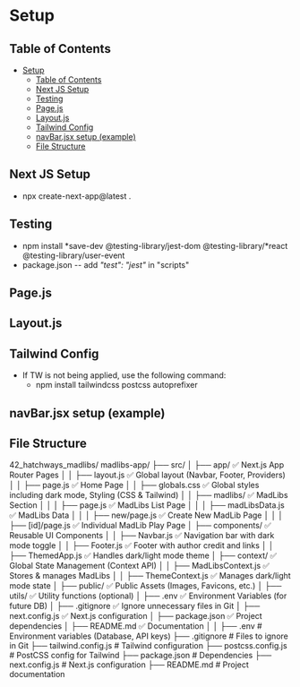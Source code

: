 # Setup

## Table of Contents

- [Setup](#setup)
  - [Table of Contents](#table-of-contents)
  - [Next JS Setup](#next-js-setup)
  - [Testing](#testing)
  - [Page.js](#pagejs)
  - [Layout.js](#layoutjs)
  - [Tailwind Config](#tailwind-config)
  - [navBar.jsx setup (example)](#navbarjsx-setup-example)
  - [File Structure](#file-structure)

## Next JS Setup

- npx create-next-app@latest .

## Testing

- npm install *save-dev @testing-library/jest-dom @testing-library/*react @testing-library/user-event
- package.json -- add *"test": "jest"* in "scripts"

## Page.js

<!--
// src/app/page.js

import BoxList from "./boxes/BoxList";

export default function HomePage() {
  return (
    <div className="flex flex-col items-center">
      <h1 className="text-2xl font-bold mb-4">React Box App</h1>
      <BoxList />
    </div>
  );
}
-->

## Layout.js

<!--
// src/app/layout.js

import "./globals.css";

export const metadata = {
  title: "React Box App",
  description: "An app to dynamically add and remove boxes",
};

export default function RootLayout({ children }) {
  return (
    <html lang="en">
      <body className="antialiased">
        <main className="container mx-auto p-4">{children}</main>
      </body>
    </html>
  );
}
-->

## Tailwind Config

<!-- 
/** @type {import('tailwindcss').Config} */
export default {
  content: [
    "./src/pages/**/*.{js,ts,jsx,tsx,mdx}",
    "./src/components/**/*.{js,ts,jsx,tsx,mdx}",
    "./src/app/**/*.{js,ts,jsx,tsx,mdx}",
  ],
  theme: {
    extend: {
      colors: {
        background: "var(--background)",
        foreground: "var(--foreground)",
      },
    },
  },
  plugins: [],
};
-->

- If TW is not being applied, use the following command:
  - npm install tailwindcss postcss autoprefixer

## navBar.jsx setup (example)

<!--
// src/navBar.jsx

"use client";

import Link from "next/link";

const NavBar = () => {
  return (
    <nav className="bg-blue-600 text-white p-4 w-full">
      <div className="max-w-6xl mx-auto flex justify-between items-center">
        {/* Left Side - Vending Machine */}
        <div>
          <Link
            href="/"
            className="text-2xl font-bold transition-colors duration-300 hover:text-blue-300"
          >
            Vending Machine
          </Link>
        </div>

        {/* Right Side - Snack Links */}
        <div className="flex space-x-8">
          <Link
            href="/snacks/coke"
            className="text-lg transition-colors duration-300 hover:text-blue-300"
          >
            Coke
          </Link>
          <Link
            href="/snacks/lays"
            className="text-lg transition-colors duration-300 hover:text-blue-300"
          >
            Lays Chips
          </Link>
          <Link
            href="/snacks/snickers"
            className="text-lg transition-colors duration-300 hover:text-blue-300"
          >
            Snickers
          </Link>
        </div>
      </div>
    </nav>
  );
};

export default NavBar;
-->

## File Structure

42_hatchways_madlibs/
madlibs-app/
 ├── src/
 │   ├── app/                      ✅ Next.js App Router Pages
 │   │   ├── layout.js             ✅ Global layout (Navbar, Footer, Providers)
 │   │   ├── page.js               ✅ Home Page
 │   │   ├── globals.css           ✅ Global styles including dark mode, Styling (CSS & Tailwind)
 │   │   ├── madlibs/              ✅ MadLibs Section
 │   │   │   ├── page.js           ✅ MadLibs List Page
 │   │   │   ├── madLibsData.js    ✅ MadLibs Data
 │   │   │   ├── new/page.js       ✅ Create New MadLib Page
 │   │   │   ├── [id]/page.js      ✅ Individual MadLib Play Page
 │   ├── components/               ✅ Reusable UI Components
 │   │   ├── Navbar.js             ✅ Navigation bar with dark mode toggle
 │   │   ├── Footer.js             ✅ Footer with author credit and links
 │   │   ├── ThemedApp.js          ✅ Handles dark/light mode theme
 │   ├── context/                  ✅ Global State Management (Context API)
 │   │   ├── MadLibsContext.js      ✅ Stores & manages MadLibs
 │   │   ├── ThemeContext.js        ✅ Manages dark/light mode state
 │   ├── public/                    ✅ Public Assets (Images, Favicons, etc.)
 │   ├── utils/                      ✅ Utility functions (optional)
 │   ├── .env                        ✅ Environment Variables (for future DB)
 │   ├── .gitignore                   ✅ Ignore unnecessary files in Git
 │   ├── next.config.js               ✅ Next.js configuration
 │   ├── package.json                 ✅ Project dependencies
 │   ├── README.md                     ✅ Documentation
 │   │
 ├── .env                     # Environment variables (Database, API keys)
 ├── .gitignore                # Files to ignore in Git
 ├── tailwind.config.js        # Tailwind configuration
 ├── postcss.config.js         # PostCSS config for Tailwind
 ├── package.json              # Dependencies
 ├── next.config.js            # Next.js configuration
 ├── README.md                 # Project documentation
